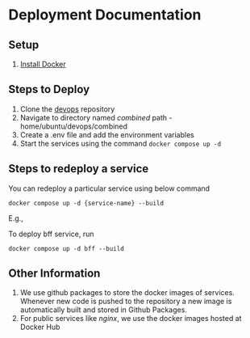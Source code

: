 # Deployment Documentation

## Setup

1. [Install Docker](https://docs.docker.com/engine/install/ubuntu/)

## Steps to Deploy

1. Clone the [devops](https://github.com/agri-mitra/devops) repository
2. Navigate to directory named *combined* path - home/ubuntu/devops/combined
3. Create a .env file and add the environment variables
4. Start the services using  the command ```docker compose up -d```

## Steps to redeploy a service

You can redeploy a particular service using below command

```docker compose up -d {service-name} --build```

E.g., 

To deploy bff service, run

```docker compose up -d bff --build```

## Other Information

1. We use github packages to store the docker images of services. Whenever new code is pushed to the repository a new image is automatically built and stored in Github Packages.
2. For public services like *nginx*, we use the docker images hosted at Docker Hub


